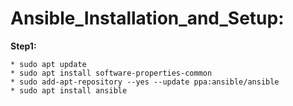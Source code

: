 # Ansible_Installation_and_Setup:

**Step1:**
```
* sudo apt update
* sudo apt install software-properties-common
* sudo add-apt-repository --yes --update ppa:ansible/ansible
* sudo apt install ansible
```
